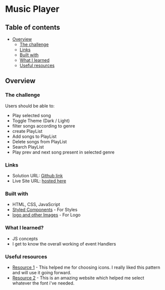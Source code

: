 # **Music Player**

## Table of contents

- [Overview](#overview)
  - [The challenge](#the-challenge)
  - [Links](#links)
  - [Built with](#built-with)
  - [What I learned](#what-i-learned)
  - [Useful resources](#useful-resources)

## Overview

### The challenge

Users should be able to:

- Play selected song
- Toggle Theme (Dark / Light)
- filter songs according to genre
- create PlayList
- Add songs to PlayList
- Delete songs from PlayList
- Search PlayList
- Play prev and next song present in selected genre

### Links

- Solution URL: [Github link](https://github.com/Rataash99/Music_Player_JS)
- Live Site URL: [hosted here](https://shiny-pony-c6c7f4.netlify.app/)

### Built with

- HTML, CSS, JavaScript
- [Styled Components](https://fontawesome.com) - For Styles
- [logo and other Images](https://logo.com/) - For Logo

### What I learned?

- JS concepts
- I get to know the overall working of event Handlers

### Useful resources

- [Resource 1](https://www.fontawesome.com) - This helped me for choosing icons. I really liked this pattern and will use it going forward.
- [Resource 2](https://fonts.google.com) - This is an amazing website which helped me select whatever the font i've needed.
